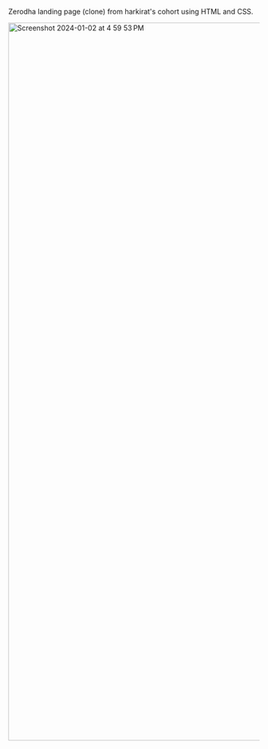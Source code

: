 Zerodha landing page (clone) from harkirat's cohort using HTML and CSS.


<img width="1440" alt="Screenshot 2024-01-02 at 4 59 53 PM" src="https://github.com/sharmaachintya08/zerodha-landing-page-clone-/assets/80171589/762f28f0-c334-45ec-bdc1-5196d70a2376">

